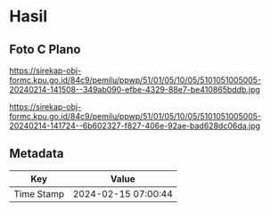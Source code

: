 # Hasil

## Foto C Plano

https://sirekap-obj-formc.kpu.go.id/84c9/pemilu/ppwp/51/01/05/10/05/5101051005005-20240214-141508--349ab090-efbe-4329-88e7-be410865bddb.jpg

https://sirekap-obj-formc.kpu.go.id/84c9/pemilu/ppwp/51/01/05/10/05/5101051005005-20240214-141724--6b602327-f827-406e-92ae-bad628dc06da.jpg


## Metadata

| Key        | Value               |
| ---------- | ------------------- |
| Time Stamp | 2024-02-15 07:00:44 |



